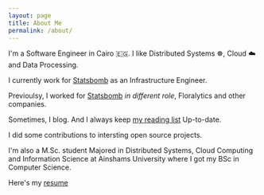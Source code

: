 ```yaml
---
layout: page
title: About Me
permalink: /about/
---
```



I'm a Software Engineer in Cairo 🇪🇬. I like Distributed Systems ☸️, Cloud ☁️ and Data Processing.

I currently work for [Statsbomb](statsbomb.com) as an Infrastructure Engineer.

Previoulsy, I worked for [Statsbomb](statsbomb.com) _in different role_, Floralytics and other companies.

Sometimes, I blog. And I always keep [my reading list](https://github.com/adhaamehab/my-reading-list) Up-to-date. 

I did some contributions to intersting open source projects.

I'm also a M.Sc. student Majored in Distributed Systems, Cloud Computing and Information Science at Ainshams University where I got my BSc in Computer Science.

Here's my [resume](https://adhaamehab.dev/resume.pdf)
